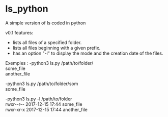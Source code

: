 # ls_python
A simple version of ls coded in python

v0.1 features:
  - lists all files of a specified folder.
  - lists all files beginning with a given prefix.
  - has an option "-l" to display the mode and the creation date of the files.
  
Exemples :
  -python3 ls.py /path/to/folder/ <br>
      some_file <br>
      another_file <br>

  -python3 ls.py /path/to/folder/som<br>
    some_file<br>

  -python3 ls.py -l /path/to/folder<br>
    rwxr--r-- 2017-12-15 17:44 some_file<br>
    rwxr-xr-x 2017-12-15 17:44 another_file<br>
